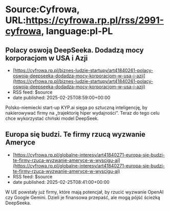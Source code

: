 # Source:Cyfrowa, URL:https://cyfrowa.rp.pl/rss/2991-cyfrowa, language:pl-PL

## Polacy oswoją DeepSeeka. Dodadzą mocy korporacjom w USA i Azji
 - [https://cyfrowa.rp.pl/biznes-ludzie-startupy/art41840261-polacy-oswoja-deepseeka-dodadza-mocy-korporacjom-w-usa-i-azji](https://cyfrowa.rp.pl/biznes-ludzie-startupy/art41840261-polacy-oswoja-deepseeka-dodadza-mocy-korporacjom-w-usa-i-azji)
 - RSS feed: $source
 - date published: 2025-02-25T08:59:00+00:00

Polsko-niemiecki start-up KYP.ai sięga po sztuczną inteligencję, by nakierowywać firmy na „trajektorię hiper wydajności”. Teraz do tego celu chce wykorzystać chiński model DeepSeek.

## Europa się budzi. Te firmy rzucą wyzwanie Ameryce
 - [https://cyfrowa.rp.pl/globalne-interesy/art41840271-europa-sie-budzi-te-firmy-rzuca-wyzwanie-ameryce-w-wyscigu-ai](https://cyfrowa.rp.pl/globalne-interesy/art41840271-europa-sie-budzi-te-firmy-rzuca-wyzwanie-ameryce-w-wyscigu-ai)
 - RSS feed: $source
 - date published: 2025-02-25T08:41:00+00:00

W UE powstały już firmy, które mają potencjał, by rzucić wyzwanie OpenAI czy Google Gemini. Dzieli je finansowa przepaść, ale mogą pójść ścieżką DeepSeeka.

